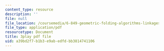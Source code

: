 ```yaml
---
content_type: resource
description: ''
file: null
file_location: /coursemedia/6-849-geometric-folding-algorithms-linkages-origami-polyhedra-fall-2012/a39bd2f7b1b3e9abedfdbb3814741106_k2jKCJ8fhj0.pdf
file_type: application/pdf
resourcetype: Document
title: 3play pdf file
uid: a39bd2f7-b1b3-e9ab-edfd-bb3814741106
---
```

